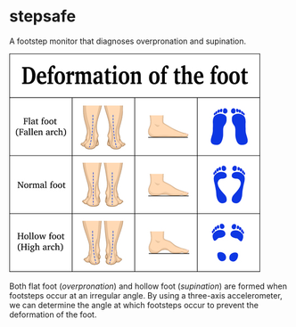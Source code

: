 # stepsafe
A footstep monitor that diagnoses overpronation and supination. 

![foot](img/foot_deformation.jpg)

Both flat foot (*overpronation*) and hollow foot (*supination*) are formed when footsteps occur at an irregular angle. By using a three-axis accelerometer, we can determine the angle at which footsteps occur to prevent the deformation of the foot. 
